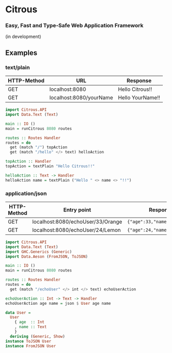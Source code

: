 # Citrous

### Easy, Fast and Type-Safe Web Application Framework

(in development)

## Examples

### text/plain

|HTTP-Method|URL|Response|
|---|---|---|
|GET|localhost:8080|Hello Citrous!!|
|GET|localhost:8080/yourName  |Hello YourName!!|

```haskell
import Citrous.API
import Data.Text (Text)

main :: IO ()
main = runCitrous 8080 routes

routes :: Routes Handler
routes = do
  get (match "/") topAction
  get (match "/hello" </> text) helloAction

topAction :: Handler
topAction = textPlain "Hello Citrous!!"

helloAction :: Text -> Handler
helloAction name = textPlain ("Hello " <> name <> "!!")
```

### application/json

|HTTP-Method|Entry point|Response|
|---|---|---|
|GET|localhost:8080/echoUser/33/Orange|`{"age":33,"name":"Orange"}`|
|GET|localhost:8080/echoUser/24/Lemon|`{"age":24,"name":"Lemon"}`|

```haskell
import Citrous.API
import Data.Text (Text)
import GHC.Generics (Generic)
import Data.Aeson (FromJSON, ToJSON)

main :: IO ()
main = runCitrous 8080 routes

routes :: Routes Handler
routes = do
  get (match "/echoUser" </> int </> text) echoUserAction

echoUserAction :: Int -> Text -> Handler
echoUserAction age name = json $ User age name

data User =
  User
    { age  :: Int
    , name :: Text
    }
  deriving (Generic, Show)
instance ToJSON User
instance FromJSON User
```
